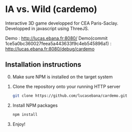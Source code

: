 # IA vs. Wild (cardemo)
Interactive 3D game developped for CEA Paris-Saclay.  
Developped in javascript using ThreeJS.

Demo : http://lucas.ebana.fr:8080/
Demo(commit 1ce5a0bc360027feea5a443633f9c4eb545896a1) : http://lucas.ebana.fr:8080/debug/cardemo

## Installation instructions

0. Make sure NPM is installed on the target system 

1. Clone the repository onto your running HTTP server
   ```sh
   git clone https://github.com/lucasebana/cardemo.git
   ```
2. Install NPM packages
   ```sh
   npm install
   ```
3. Enjoy!
